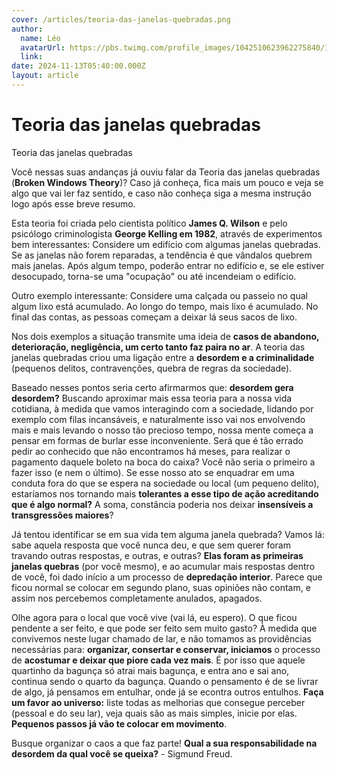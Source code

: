 ```yaml
---
cover: /articles/teoria-das-janelas-quebradas.png
author:
  name: Léo
  avatarUrl: https://pbs.twimg.com/profile_images/1042510623962275840/1Iw_Mvud_400x400.jpg
  link:
date: 2024-11-13T05:40:00.000Z
layout: article
---
```


# Teoria das janelas quebradas

Teoria das janelas quebradas

Você nessas suas andanças já ouviu falar da Teoria das janelas quebradas (**Broken Windows Theory**)?
Caso já conheça, fica mais um pouco e veja se algo que vai ler faz sentido, e caso não conheça siga a mesma instrução logo após esse breve resumo.

Esta teoria foi criada pelo cientista político **James Q. Wilson** e pelo psicólogo criminologista **George Kelling em 1982**, através de experimentos bem interessantes:
Considere um edifício com algumas janelas quebradas. Se as janelas não forem reparadas, a tendência é que vândalos quebrem mais janelas. Após algum tempo, poderão entrar no edifício e, se ele estiver desocupado, torna-se uma "ocupação" ou até incendeiam o edifício.

Outro exemplo interessante:
Considere uma calçada ou passeio no qual algum lixo está acumulado. Ao longo do tempo, mais lixo é acumulado. No final das contas, as pessoas começam a deixar lá seus sacos de lixo.

Nos dois exemplos a situação transmite uma ideia de **casos de abandono, deterioração, negligência, um certo tanto faz paira no ar**. A teoria das janelas quebradas criou uma ligação entre a **desordem e a criminalidade** (pequenos delitos, contravenções, quebra de regras da sociedade).

Baseado nesses pontos seria certo afirmarmos que: **desordem gera desordem?**
Buscando aproximar mais essa teoria para a nossa vida cotidiana, à medida que vamos interagindo com a sociedade, lidando por exemplo com filas incansáveis, e naturalmente isso vai nos envolvendo mais e mais levando o nosso tão precioso tempo, nossa mente começa a pensar em formas de burlar esse inconveniente. Será que é tão errado pedir ao conhecido que não encontramos há meses, para realizar o pagamento daquele boleto na boca do caixa? Você não seria o primeiro a fazer isso (e nem o último). Se esse nosso ato se enquadrar em uma conduta fora do que se espera na sociedade ou local (um pequeno delito), estaríamos nos tornando mais **tolerantes a esse tipo de ação acreditando que é algo normal?** A soma, constância poderia nos deixar **insensíveis a transgressões maiores**?

Já tentou identificar se em sua vida tem alguma janela quebrada? Vamos lá: sabe aquela resposta que você nunca deu, e que sem querer foram travando outras respostas, e outras, e outras? **Elas foram as primeiras janelas quebras** (por você mesmo), e ao acumular mais respostas dentro de você, foi dado início a um processo de **depredação interior**. Parece que ficou normal se colocar em segundo plano, suas opiniões não contam, e assim nos percebemos completamente anulados, apagados.

Olhe agora para o local que você vive (vai lá, eu espero). O que ficou pendente a ser feito, e que pode ser feito sem muito gasto? À medida que convivemos neste lugar chamado de lar, e não tomamos as providências necessárias para: **organizar, consertar e conservar, iniciamos** o processo de **acostumar e deixar que piore cada vez mais**. É por isso que aquele quartinho da bagunça só atrai mais bagunça, e entra ano e sai ano, continua sendo o quarto da bagunça. Quando o pensamento é de se livrar de algo, já pensamos em entulhar, onde já se econtra outros entulhos. **Faça um favor ao universo:** liste todas as melhorias que consegue perceber (pessoal e do seu lar), veja quais são as mais simples, inicie por elas. **Pequenos passos já vão te colocar em movimento**.

Busque organizar o caos a que faz parte!
**Qual a sua responsabilidade na desordem da qual você se queixa?** - Sigmund Freud.
